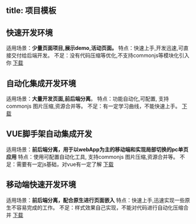 
title: 项目模板
---

## 快速开发环境

适用场景：**少量页面项目,展示demo,活动页面。**
特点：快速上手,开发迅速,可直接交付给后端开发。
不足：没有代码压缩等优化,不支持commonjs等模块化引入你
[下载](../../../code/pc-纯静态模版.zip)

## 自动化集成开发环境

适用场景：**大量开发页面,前后端分离**。
特点：功能自动化,可配置, 支持commonjs 图片压缩,资源合并等。
不足：有一定学习曲线，不能快速上手。
[下载](../../../code/pc-前后端分离模版-gulp.zip)

## VUE脚手架自动集成开发

适用场景：**前后端分离，用于以webApp为主的移动端和实现局部切换的pc单页应用**
特点：使用可配置自动化工具, 支持commonjs 图片压缩,资源合并等。
不足：需要有一定js基础，对vue有一定了解
[下载](../../../code/pc-静态页面模版-webpack.zip)



## 移动端快速开发环境

适用场景：**前后端分离，配合原生进行页面嵌入**
特点：快速上手,迅速实现一些原生不容易完成的工作。
不足：样式效果自己实现，不能对代码进行自动化压缩合并
[下载](../../../code/web-app2.zip)
